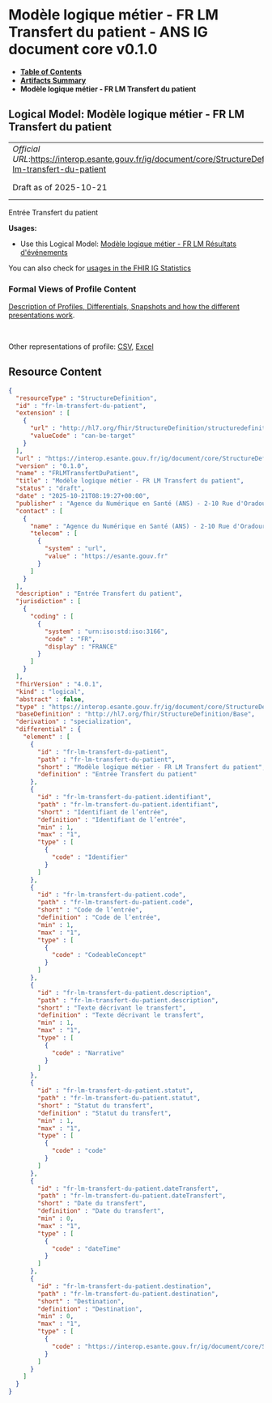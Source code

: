 # Modèle logique métier - FR LM Transfert du patient - ANS IG document core v0.1.0

* [**Table of Contents**](toc.md)
* [**Artifacts Summary**](artifacts.md)
* **Modèle logique métier - FR LM Transfert du patient**

## Logical Model: Modèle logique métier - FR LM Transfert du patient 

| | |
| :--- | :--- |
| *Official URL*:https://interop.esante.gouv.fr/ig/document/core/StructureDefinition/fr-lm-transfert-du-patient | *Version*:0.1.0 |
| Draft as of 2025-10-21 | *Computable Name*:FRLMTransfertDuPatient |

 
Entrée Transfert du patient 

**Usages:**

* Use this Logical Model: [Modèle logique métier - FR LM Résultats d'événements](StructureDefinition-fr-lm-resultats-evenements.md)

You can also check for [usages in the FHIR IG Statistics](https://packages2.fhir.org/xig/ans.document.fr.core|current/StructureDefinition/fr-lm-transfert-du-patient)

### Formal Views of Profile Content

 [Description of Profiles, Differentials, Snapshots and how the different presentations work](http://build.fhir.org/ig/FHIR/ig-guidance/readingIgs.html#structure-definitions). 

 

Other representations of profile: [CSV](StructureDefinition-fr-lm-transfert-du-patient.csv), [Excel](StructureDefinition-fr-lm-transfert-du-patient.xlsx) 



## Resource Content

```json
{
  "resourceType" : "StructureDefinition",
  "id" : "fr-lm-transfert-du-patient",
  "extension" : [
    {
      "url" : "http://hl7.org/fhir/StructureDefinition/structuredefinition-type-characteristics",
      "valueCode" : "can-be-target"
    }
  ],
  "url" : "https://interop.esante.gouv.fr/ig/document/core/StructureDefinition/fr-lm-transfert-du-patient",
  "version" : "0.1.0",
  "name" : "FRLMTransfertDuPatient",
  "title" : "Modèle logique métier - FR LM Transfert du patient",
  "status" : "draft",
  "date" : "2025-10-21T08:19:27+00:00",
  "publisher" : "Agence du Numérique en Santé (ANS) - 2-10 Rue d'Oradour-sur-Glane, 75015 Paris",
  "contact" : [
    {
      "name" : "Agence du Numérique en Santé (ANS) - 2-10 Rue d'Oradour-sur-Glane, 75015 Paris",
      "telecom" : [
        {
          "system" : "url",
          "value" : "https://esante.gouv.fr"
        }
      ]
    }
  ],
  "description" : "Entrée Transfert du patient",
  "jurisdiction" : [
    {
      "coding" : [
        {
          "system" : "urn:iso:std:iso:3166",
          "code" : "FR",
          "display" : "FRANCE"
        }
      ]
    }
  ],
  "fhirVersion" : "4.0.1",
  "kind" : "logical",
  "abstract" : false,
  "type" : "https://interop.esante.gouv.fr/ig/document/core/StructureDefinition/fr-lm-transfert-du-patient",
  "baseDefinition" : "http://hl7.org/fhir/StructureDefinition/Base",
  "derivation" : "specialization",
  "differential" : {
    "element" : [
      {
        "id" : "fr-lm-transfert-du-patient",
        "path" : "fr-lm-transfert-du-patient",
        "short" : "Modèle logique métier - FR LM Transfert du patient",
        "definition" : "Entrée Transfert du patient"
      },
      {
        "id" : "fr-lm-transfert-du-patient.identifiant",
        "path" : "fr-lm-transfert-du-patient.identifiant",
        "short" : "Identifiant de l’entrée",
        "definition" : "Identifiant de l’entrée",
        "min" : 1,
        "max" : "1",
        "type" : [
          {
            "code" : "Identifier"
          }
        ]
      },
      {
        "id" : "fr-lm-transfert-du-patient.code",
        "path" : "fr-lm-transfert-du-patient.code",
        "short" : "Code de l’entrée",
        "definition" : "Code de l’entrée",
        "min" : 1,
        "max" : "1",
        "type" : [
          {
            "code" : "CodeableConcept"
          }
        ]
      },
      {
        "id" : "fr-lm-transfert-du-patient.description",
        "path" : "fr-lm-transfert-du-patient.description",
        "short" : "Texte décrivant le transfert",
        "definition" : "Texte décrivant le transfert",
        "min" : 1,
        "max" : "1",
        "type" : [
          {
            "code" : "Narrative"
          }
        ]
      },
      {
        "id" : "fr-lm-transfert-du-patient.statut",
        "path" : "fr-lm-transfert-du-patient.statut",
        "short" : "Statut du transfert",
        "definition" : "Statut du transfert",
        "min" : 1,
        "max" : "1",
        "type" : [
          {
            "code" : "code"
          }
        ]
      },
      {
        "id" : "fr-lm-transfert-du-patient.dateTransfert",
        "path" : "fr-lm-transfert-du-patient.dateTransfert",
        "short" : "Date du transfert",
        "definition" : "Date du transfert",
        "min" : 0,
        "max" : "1",
        "type" : [
          {
            "code" : "dateTime"
          }
        ]
      },
      {
        "id" : "fr-lm-transfert-du-patient.destination",
        "path" : "fr-lm-transfert-du-patient.destination",
        "short" : "Destination",
        "definition" : "Destination",
        "min" : 0,
        "max" : "1",
        "type" : [
          {
            "code" : "https://interop.esante.gouv.fr/ig/document/core/StructureDefinition/fr-lm-participant-corps"
          }
        ]
      }
    ]
  }
}

```
